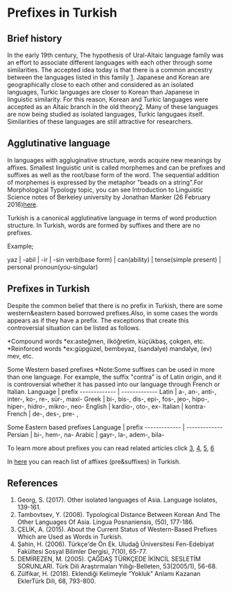 # Prefixes in Turkish 

## Brief history 

In the early 19th century, The hypothesis of Ural-Altaic language family was an effort to associate different languages with each other through some similarities. The accepted idea today is that there is a common ancestry between the languages listed in this family [1](https://d1wqtxts1xzle7.cloudfront.net/55362376/Chapter_6.pdf?1514038090=&response-content-disposition=inline%3B+filename%3DOther_isolated_languages_of_Asia_pdf.pdf&Expires=1634301141&Signature=RoWCsdNqwaouaeI8tT3tQ6Hk-DPc4f-CuKr8kNnWR8rV6wLXypYvCm9~3-M54SLq9vCILlRbLghwDv~7R3Hisg8lTzXo4lXfp0dix0Xa6O1nYIupg02gCfrdBWqxVpUUb8kShg~IQ8JX6cl1EXj6PrnqRHM10Aud~2NZ~0nLVV0FW~eLJL7dMyTlb~iueIanQbGLJeWEajAfFQZQxaWUmoHiyyT8BvWDFCAjA84qqcpDrsk85zEee7hPXacrGErUqIxlZPyiIGXWt8qKThOgZ6M16JkeRofW8wsleoph7kCPSoC5DGAv2mHy8AxBDVR5cSkvb53DYHJKiXqnHQaE2w__&Key-Pair-Id=APKAJLOHF5GGSLRBV4ZA). Japanese and Korean are geographically close to each other and considered as an isolated languages, Turkic languages are closer to Korean than Japanese in linguistic similarity. For this reason, Korean and Turkic languages were accepted as an Altaic branch in the old theory[2](https://www.infona.pl/resource/bwmeta1.element.desklight-6175f46c-c8ca-4461-9055-f3c3a87e3b99). Many of these languages are now being studied as isolated languages, Turkic langugaes itself. Similarities of these languages are still attractive for researchers.

## Agglutinative language

In languages with aggluginative structure, words acquire new meanings by affixes. Smallest linguistic unit is called morphemes and can be prefixes and suffixes as well as the root/base form of the word. The sequential addition of morphemes is expressed by the metaphor "beads on a string".For Morphological Typology topic, you can see Introduction to Linguistic Science notes of Berkeley university by Jonathan Manker (26 February 2016)[here](http://linguistics.berkeley.edu/~jtmanker/Morphological%20Typology%20-%20Spring%202016%20-%20Ling%20100%20Guest%20Lecture.pdf). 

Turkish is a canonical agglutinative language in terms of word production structure. In Turkish, words are formed by suffixes and there are no prefixes.

Example;

yaz | -abil | -ir | -sin 
verb(base form) | can(ability) | tense(simple present) | personal pronoun(you-singular) 

## Prefixes in Turkish

Despite the common belief that there is no prefix in Turkish, there are some western&eastern based borrowed prefixes.Also, in some cases the words appears as if they have a prefix. The exceptions that create this controversial situation can be listed as follows.

*Compound words
 *ex:asteğmen, ilköğretim, küçükbaş, çokgen, etc.
*Reinforced words
 *ex:güpgüzel, bembeyaz, (sandalye) mandalye, (ev) mev, etc.

Some Western based prefixes
*Note:Some suffixes can be used in more than one language. For example, the suffix "contra" is of Latin origin, and it is controversial whether it has passed into our language through French or Italian.
Language  | prefix
------------- | -------------
Latin  | a-, an-, anti-, inter-, ko-, re-, sür-, maxi-
Greek  | bi-, bis-, dis-, epi-, fos-, jeo-, hipo-, hiper-, hidro-, mikro-, neo-
English  | kardio-, oto-, ex-
Italian  | kontra-
French  | de-, des-, pre- ,

Some Eastern based prefixes
Language  | prefix
------------- | -------------
Persian  | bi-, hem-, na-
Arabic  | gayr-, la-, adem-, bila-

To learn more about prefixes you can read related articles click [3](http://citeseerx.ist.psu.edu/viewdoc/download?doi=10.1.1.1063.2259&rep=rep1&type=pdf), [4](https://dergipark.org.tr/en/pub/sosbilder/issue/23105/246805), [5](https://dergipark.org.tr/en/pub/belleten/issue/45386/568875), [6](https://tdk.gov.tr/wp-content/uploads/2017/01/2_Hamza-Z%c3%9cLF%c4%b0KAR-_-Eklendi%c4%9fi-Kelimeyle-%e2%80%9cYokluk%e2%80%9d.pdf)

In [here](https://github.com/rykostas/TR_Morphemes/blob/main/ekler.csv) you can reach list of affixes (pre&suffixes) in Turkish.

## References
1. Georg, S. (2017). Other isolated languages of Asia. Language isolates, 139-161.
2. Tambovtsev, Y. (2008). Typological Distance Between Korean And The Other Languages Of Asia. Lingua Posnaniensis, (50), 177-186.
3. ÇELİK, A. (2015). About the Current Status of Western-Based Prefixes Which are Used as Words in Turkish.
4. Şahin, H. (2006). Türkçe'de Ön Ek. Uludağ Üniversitesi Fen-Edebiyat Fakültesi Sosyal Bilimler Dergisi, 7(10), 65-77.
5. DEMİREZEN, M. (2005). ÇAĞDAŞ TÜRKÇEDE İKİNCİL SESLETİM SORUNLARI. Türk Dili Araştırmaları Yıllığı-Belleten, 53(2005/1), 56-68.
6. Zülfikar, H. (2018). Eklendiği Kelimeyle “Yokluk” Anlamı Kazanan EklerTürk Dili, 68, 793-800.

